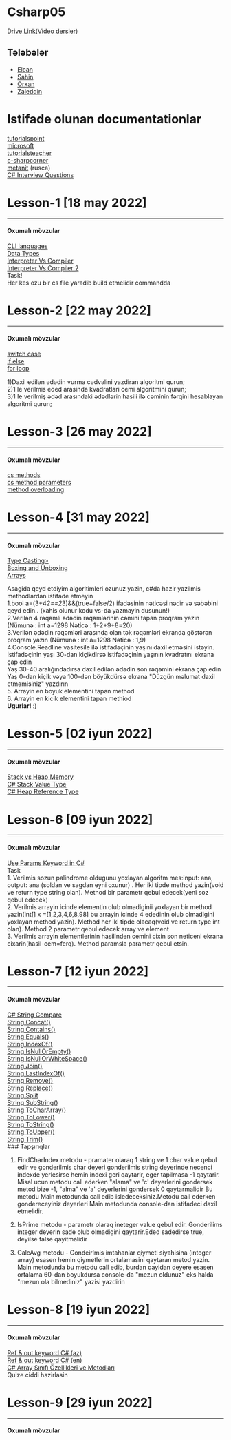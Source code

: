 # Csharp05

<a href="https://drive.google.com/drive/folders/175RHgO9v1dRiNDUrbSDMlMrXw17mLqTF?usp=sharing">Drive Link(Video dersler)</a> <br>

## Tələbələr
 - [Elcan](https://github.com/Eldjan/Csharp)
 - [Sahin](https://github.com/Sahin6033/CSharp)
 - [Orxan](https://github.com/orxansharifov/Csharp) 
 - [Zaleddin](https://github.com/Zaladdin/CSharp) 
 

 
<h1> Istifade olunan documentationlar </h1>
<a href="https://www.tutorialspoint.com/csharp/index.htm">tutorialspoint</a> <br>
<a href="https://docs.microsoft.com/en-us/dotnet/csharp/">microsoft</a> <br>
<a href="https://www.tutorialsteacher.com/csharp">tutorialsteacher</a> <br>
<a href="https://www.c-sharpcorner.com/">c-sharpcorner</a> <br>
<a href="https://metanit.com/sharp/tutorial/2.8.php">metanit</a> (rusca)<br> 
<a href="https://www.c-sharpcorner.com/UploadFile/puranindia/C-Sharp-interview-questions/">C# Interview Questions</a> <br>

<h1> Lesson-1 [18 may 2022] </h1>
<hr>
<h4>Oxumalı mövzular</h4>
<a href="https://en.wikipedia.org/wiki/List_of_CLI_languages"> CLI languages</a> <br>
<a href="https://www.tutorialspoint.com/csharp/csharp_data_types.htm"> Data Types</a> <br>
<a href="https://www.programiz.com/article/difference-compiler-interpreter">Interpreter Vs Compiler</a> <br>
<a href="https://www.guru99.com/difference-compiler-vs-interpreter.html">Interpreter Vs Compiler 2</a> <br>
Task! <br/>
Her kes ozu bir cs file yaradib build etmelidir commandda

<h1> Lesson-2 [22 may 2022] </h1>
<hr>
<h4>Oxumalı mövzular</h4>
<a href="https://www.tutorialsteacher.com/csharp/csharp-switch">switch case </a> <br>
<a href="https://www.tutorialsteacher.com/csharp/csharp-if-else"> if else</a> <br>
<a href="https://www.tutorialsteacher.com/csharp/csharp-for-loop">for loop </a> <br>
<a href=""> </a> 

1)Daxil edilən ədədin vurma cədvəlini yazdiran algoritmi qurun; <br>
2)1 le verilmis eded arasinda kvadratlari cemi algoritmini qurun; <br>
3)1 le verilmiş ədəd arasındaki ədədlərin hasili ilə cəminin fərqini hesablayan algoritmi qurun; <br>

<h1> Lesson-3 [26 may 2022] </h1>
<hr>
<h4>Oxumalı mövzular</h4>
<a href="https://www.w3schools.com/cs/cs_methods.php">cs methods </a> <br>
<a href="https://www.w3schools.com/cs/cs_method_parameters.php">cs method parameters </a> <br>
<a href="https://www.geeksforgeeks.org/c-sharp-method-overloading/">method overloading</a> <br>

<h1> Lesson-4 [31 may 2022] </h1>
<hr>
<h4>Oxumalı mövzular</h4>
<a href="https://www.c-sharpcorner.com/blogs/type-casting-in-c-sharp">Type Casting> </a> <br>
<a href="https://www.c-sharpcorner.com/article/boxing-and-unboxing2/">Boxing and Unboxing </a> <br>
<a href="https://www.tutorialsteacher.com/csharp/array-csharp"> Arrays</a> <br>

Asagida qeyd etdiyim algoritimleri ozunuz yazin, c#da hazir yazilmis methodlardan istifade etmeyin <br>
1.bool a=(3+4*2==2*3)&&(true+false/2) ifadəsinin nəticəsi nədir və səbəbini qeyd edin.. (xahis olunur kodu vs-da yazmayin dusunun!) <br>
2.Verilən 4 rəqəmli ədədin rəqəmlərinin cəmini tapan proqram yazın (Nümunə : int a=1298 Nəticə : 1+2+9+8=20)  <br>
3.Verilən ədədin rəqəmləri arasında olan tək rəqəmləri ekranda göstərən proqram yazın (Nümunə : int a=1298 Nəticə : 1,9)  <br>
4.Console.Readline vasitesile ilə istifadəçinin yaşını daxil etməsini istəyin.  <br>
İstifadəçinin yaşı 30-dan kiçikdirsə istifadəçinin yaşının kvadratını ekrana çap edin  <br>
Yaş 30-40 aralığındadırsa daxil edilən ədədin son rəqəmini ekrana çap edin  <br>
Yaş 0-dan kiçik vəya 100-dən böyükdürsə ekrana "Düzgün məlumat daxil etməmisiniz" yazdırın  <br>
5. Arrayin en boyuk elementini tapan method  <br>
6. Arrayin en kicik elementini tapan methiod  <br>
<b>Ugurlar! </b> :) <br>

<h1> Lesson-5 [02 iyun 2022] </h1>
<hr>
<h4>Oxumalı mövzular</h4>
<a href="https://www.educba.com/stack-vs-heap-memory/"> Stack vs Heap Memory</a> <br>
<a href="https://www.youtube.com/watch?v=Dcdd6SfUUKA">C# Stack Value Type </a> <br>
<a href="https://www.youtube.com/watch?v=BovQ9a3TpuI"> C# Heap Reference Type</a> <br>

<h1> Lesson-6 [09 iyun 2022] </h1>
<hr>
<h4>Oxumalı mövzular</h4>
<a href="https://www.c-sharpcorner.com/UploadFile/c63ec5/use-params-keyword-in-C-Sharp/"> Use Params Keyword in C#</a> <br>
Task <br>
1. Verilmis sozun palindrome oldugunu yoxlayan algoritm mes:input: ana, output: ana (soldan ve sagdan eyni oxunur) . Her iki tipde method yazin(void ve return type string olan). Method bir parametr qebul edecek(yeni soz qebul edecek) <br>
2. Verilmis arrayin icinde elementin olub olmadiginii yoxlayan bir method yazin(int[] x =[1,2,3,4,6,8,98] bu arrayin icinde 4 ededinin olub olmadigini yoxlayan method yazin). Method her iki tipde olacaq(void ve return type int olan). Method 2 parametr qebul edecek array ve element <br>
3. Verilmis arrayin elementlerinin hasilinden cemini cixin son neticeni ekrana cixarin(hasil-cem=ferq). Method paramsla parametr qebul etsin.  <br>


<h1> Lesson-7 [12 iyun 2022] </h1>
<hr>
<h4>Oxumalı mövzular</h4>
<a href="https://www.javatpoint.com/csharp-string-compare">C# String Compare </a> <br>
<a href="https://www.javatpoint.com/csharp-string-concat">String Concat() </a> <br>
<a href="https://www.javatpoint.com/csharp-string-contains">String Contains() </a> <br>
<a href="https://www.javatpoint.com/csharp-string-equals">String Equals() </a> <br>
<a href="https://www.javatpoint.com/csharp-string-indexof">String IndexOf() </a> <br>
<a href="https://www.javatpoint.com/csharp-string-isnullorempty">String IsNullOrEmpty() </a> <br>
<a href="https://www.javatpoint.com/csharp-string-isnullorwhitespace">String IsNullOrWhiteSpace() </a> <br>
<a href="https://www.javatpoint.com/csharp-string-join">String Join() </a> <br>
<a href="https://www.javatpoint.com/csharp-string-lastindexof">String LastIndexOf() </a> <br>
<a href="https://www.javatpoint.com/csharp-string-remove">String Remove() </a> <br>
<a href="javatpoint.com/csharp-string-replace"> String Replace()</a> <br>
<a href="https://www.javatpoint.com/csharp-string-split">String Split </a> <br>
<a href="https://www.javatpoint.com/csharp-string-substring">String SubString() </a> <br>
<a href="https://www.javatpoint.com/csharp-string-tochararray">String ToCharArray() </a> <br>
<a href="https://www.javatpoint.com/csharp-string-tolower">String ToLower() </a> <br>
<a href="https://www.javatpoint.com/csharp-string-tostring">String ToString() </a> <br>
<a href="https://www.javatpoint.com/csharp-string-toupper">String ToUpper() </a> <br>
<a href="https://www.javatpoint.com/csharp-string-trim">String Trim() </a> <br>
### Tapşırıqlar

1. FindCharIndex metodu - pramater olaraq 1 string ve 1 char value qebul edir ve gonderilmis char deyeri gonderilmis string deyerinde necenci indexde yerlesirse hemin indexi geri qaytarir, eger tapilmasa -1 qaytarir. Misal ucun metodu call ederken "alama" ve 'c' deyerlerini gondersek metod bize -1, "alma" ve 'a' deyerlerini gondersek 0 qaytarmalidir
 Bu metodu Main metodunda call edib isledeceksiniz.Metodu call ederken gondereceyiniz deyerleri Main metodunda console-dan istifadeci daxil etmelidir.
   
2. IsPrime metodu - parametr olaraq ineteger value qebul edir. Gonderilims integer deyerin sade olub olmadigini qaytarir.Eded sadedirse true, deyilse false qayitmalidir


3. CalcAvg metodu - Gondeirlmis imtahanlar qiymeti siyahisina (integer array) esasen hemin qiymetlerin ortalamasini qaytaran metod yazin.
   Main metodunda bu metodu call edib, burdan qayidan deyere esasen ortalama 60-dan boyukdursa console-da "mezun oldunuz" eks halda "mezun ola bilmediniz" yazisi yazdirin

<h1> Lesson-8 [19 iyun 2022] </h1>
<hr>
<h4>Oxumalı mövzular</h4>
<a href="https://medium.com/@minafrzli/ref-out-keyword-c-80f21b025123">Ref & out keyword C# (az) </a> <br>
<a href="https://www.c-sharpcorner.com/UploadFile/ff2f08/ref-vs-out-keywords-in-C-Sharp/">Ref & out keyword C# (en) </a> <br>
<a href="https://www.gencayyildiz.com/blog/cta-array-sinifi-ozellikleri-ve-metodlari/?amp=1">C# Array Sınıfı Özellikleri ve Metodları </a> <br>
Quize ciddi hazirlasin

<h1> Lesson-9 [29 iyun 2022] </h1>
<hr>
<h4>Oxumalı mövzular</h4>

